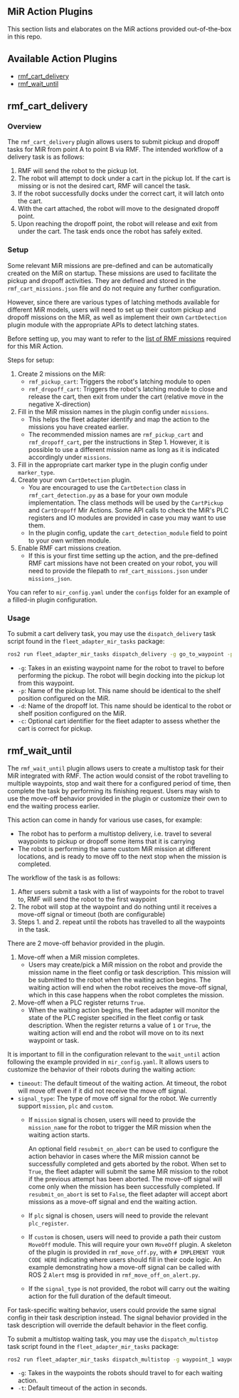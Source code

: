 ## MiR Action Plugins

This section lists and elaborates on the MiR actions provided out-of-the-box in this repo.

## Available Action Plugins

* [rmf_cart_delivery](#rmf_cart_delivery)
* [rmf_wait_until](#rmf_wait_until)


## rmf_cart_delivery

### Overview

The `rmf_cart_delivery` plugin allows users to submit pickup and dropoff tasks for MiR from point A to point B via RMF. The intended workflow of a delivery task is as follows:
1. RMF will send the robot to the pickup lot.
2. The robot will attempt to dock under a cart in the pickup lot. If the cart is missing or is not the desired cart, RMF will cancel the task.
3. If the robot successfully docks under the correct cart, it will latch onto the cart.
4. With the cart attached, the robot will move to the designated dropoff point.
5. Upon reaching the dropoff point, the robot will release and exit from under the cart. The task ends once the robot has safely exited.

### Setup

Some relevant MiR missions are pre-defined and can be automatically created on the MiR on startup. These missions are used to facilitate the pickup and dropoff activities. They are defined and stored in the `rmf_cart_missions.json` file and do not require any further configuration.

However, since there are various types of latching methods available for different MiR models, users will need to set up their custom pickup and dropoff missions on the MiR, as well as implement their own `CartDetection` plugin module with the appropriate APIs to detect latching states.

Before setting up, you may want to refer to the [list of RMF missions](https://github.com/open-rmf/fleet_adapter_mir/blob/main/docs/mir_missions.md#RMF-missions-for-rmf_cart_delivery) required for this MiR Action.

Steps for setup:

1. Create 2 missions on the MiR:
   - `rmf_pickup_cart`: Triggers the robot's latching module to open
   - `rmf_dropoff_cart`: Triggers the robot's latching module to close and release the cart, then exit from under the cart (relative move in the negative X-direction)
2. Fill in the MiR mission names in the plugin config under `missions`.
   - This helps the fleet adapter identify and map the action to the missions you have created earlier.
   - The recommended mission names are `rmf_pickup_cart` and `rmf_dropoff_cart`, per the instructions in Step 1. However, it is possible to use a different mission name as long as it is indicated accordingly under `missions`.
3. Fill in the appropriate cart marker type in the plugin config under `marker_type`.
4. Create your own `CartDetection` plugin.
   - You are encouraged to use the `CartDetection` class in `rmf_cart_detection.py` as a base for your own module implementation. The class methods will be used by the `CartPickup` and `CartDropoff` Mir Actions. Some API calls to check the MiR's PLC registers and IO modules are provided in case you may want to use them.
   - In the plugin config, update the `cart_detection_module` field to point to your own written module.
6. Enable RMF cart missions creation.
   - If this is your first time setting up the action, and the pre-defined RMF cart missions have not been created on your robot, you will need to provide the filepath to `rmf_cart_missions.json` under `missions_json`.

You can refer to `mir_config.yaml` under the `configs` folder for an example of a filled-in plugin configuration.


### Usage

To submit a cart delivery task, you may use the `dispatch_delivery` task script found in the `fleet_adapter_mir_tasks` package:
```bash
ros2 run fleet_adapter_mir_tasks dispatch_delivery -g go_to_waypoint -p pickup_lot -d dropoff_lot -c some_cart_id
```
- `-g`: Takes in an existing waypoint name for the robot to travel to before performing the pickup. The robot will begin docking into the pickup lot from this waypoint.
- `-p`: Name of the pickup lot. This name should be identical to the shelf position configured on the MiR.
- `-d`: Name of the dropoff lot. This name should be identical to the robot or shelf position configured on the MiR.
- `-c`: Optional cart identifier for the fleet adapter to assess whether the cart is correct for pickup. 


## rmf_wait_until

The `rmf_wait_until` plugin allows users to create a multistop task for their MiR integrated with RMF. The action would consist of the robot travelling to multiple waypoints, stop and wait there for a configured period of time, then complete the task by performing its finishing request. Users may wish to use the move-off behavior provided in the plugin or customize their own to end the waiting process earlier.

This action can come in handy for various use cases, for example:
- The robot has to perform a multistop delivery, i.e. travel to several waypoints to pickup or dropoff some items that it is carrying
- The robot is performing the same custom MiR mission at different locations, and is ready to move off to the next stop when the mission is completed.

The workflow of the task is as follows:
1. After users submit a task with a list of waypoints for the robot to travel to, RMF will send the robot to the first waypoint
2. The robot will stop at the waypoint and do nothing until it receives a move-off signal or timeout (both are configurable)
3. Steps 1. and 2. repeat until the robots has travelled to all the waypoints in the task.


There are 2 move-off behavior provided in the plugin.
1. Move-off when a MiR mission completes.
   - Users may create/pick a MiR mission on the robot and provide the mission name in the fleet config or task description. This mission will be submitted to the robot when the waiting action begins. The waiting action will end when the robot receives the move-off signal, which in this case happens when the robot completes the mission.
2. Move-off when a PLC register returns `True`.
   - When the waiting action begins, the fleet adapter will monitor the state of the PLC register specified in the fleet config or task description. When the register returns a value of `1` or `True`, the waiting action will end and the robot will move on to its next waypoint or task.


It is important to fill in the configuration relevant to the `wait_until` action following the example provided in `mir_config.yaml`. It allows users to customize the behavior of their robots during the waiting action:
- `timeout`: The default timeout of the waiting action. At timeout, the robot will move off even if it did not receive the move off signal.
- `signal_type`: The type of move off signal for the robot. We currently support `mission`, `plc` and `custom`.
   - If `mission` signal is chosen, users will need to provide the `mission_name` for the robot to trigger the MiR mission when the waiting action starts.

     An optional field `resubmit_on_abort` can be used to configure the action behavior in cases where the MiR mission cannot be successfully completed and gets aborted by the robot. When set to `True`, the fleet adapter will submit the same MiR mission to the robot if the previous attempt has been aborted. The move-off signal will come only when the mission has been successfully completed. If `resubmit_on_abort` is set to `False`, the fleet adapter will accept abort missions as a move-off signal and end the waiting action.
   - If `plc` signal is chosen, users will need to provide the relevant `plc_register`.
   - If `custom` is chosen, users will need to provide a path their custom `MoveOff` module. This will require your own `MoveOff` plugin. A skeleton of the plugin is provided in `rmf_move_off.py`, with `# IMPLEMENT YOUR CODE HERE` indicating where users should fill in their code logic. An example demonstrating how a move-off signal can be called with ROS 2 `Alert` msg is provided in `rmf_move_off_on_alert.py`.
   - If the `signal_type` is not provided, the robot will carry out the waiting action for the full duration of the default timeout.

For task-specific waiting behavior, users could provide the same signal config in their task description instead. The signal behavior provided in the task description will override the default behavior in the fleet config.


To submit a multistop waiting task, you may use the `dispatch_multistop` task script found in the `fleet_adapter_mir_tasks` package:
```bash
ros2 run fleet_adapter_mir_tasks dispatch_multistop -g waypoint_1 waypoint_2 waypoint_3 -t 1800
```
- `-g`: Takes in the waypoints the robots should travel to for each waiting action.
- `-t`: Default timeout of the action in seconds.
